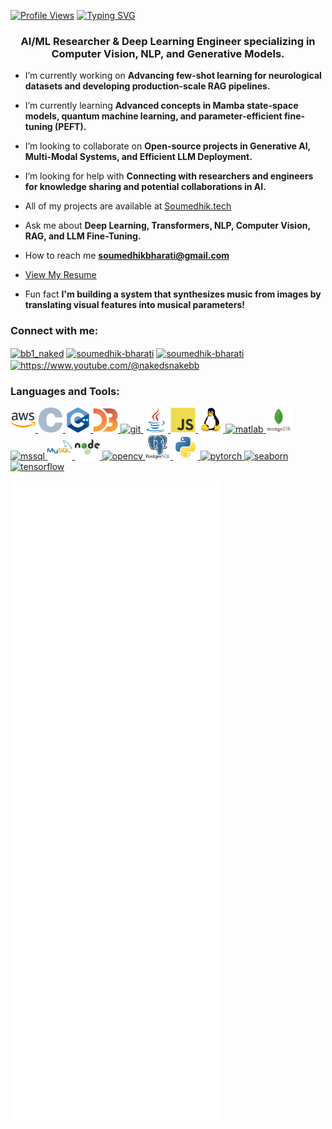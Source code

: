 [![Profile Views](https://komarev.com/ghpvc/?username=YourGitHubUsername&style=flat-square&label=Profile%20Views&color=blueviolet)](https://github.com/Soumedhik)
<meta name="google-site-verification" content="SjbnMOELB_fHmmJ_CeL3cqb8vdd0whpleXl2dXlKHV0" />
[![Typing SVG](https://readme-typing-svg.demolab.com?font=Fira+Code&weight=600&size=25&letterSpacing=1%E2%80%932px&duration=2000&pause=1000&center=true&width=500&height=80&lines=Hi+%F0%9F%91%8B%2C+I'm+Soumedhik+Bharati;I+make+pixels+and+patterns+talk)](https://git.io/typing-svg)
<h3 align="center">AI/ML Researcher & Deep Learning Engineer specializing in Computer Vision, NLP, and Generative Models.</h3>

- I’m currently working on **Advancing few-shot learning for neurological datasets and developing production-scale RAG pipelines.**

- I’m currently learning **Advanced concepts in Mamba state-space models, quantum machine learning, and parameter-efficient fine-tuning (PEFT).**

- I’m looking to collaborate on **Open-source projects in Generative AI, Multi-Modal Systems, and Efficient LLM Deployment.**

- I’m looking for help with **Connecting with researchers and engineers for knowledge sharing and potential collaborations in AI.**

- All of my projects are available at [Soumedhik.tech](https://soumedhik.tech)

- Ask me about **Deep Learning, Transformers, NLP, Computer Vision, RAG, and LLM Fine-Tuning.**

- How to reach me **soumedhikbharati@gmail.com**

- [View My Resume](https://drive.google.com/file/d/12u_mggcRxXuEk-4Iyl5AOC-xkx1ZodBR/view)

- Fun fact **I'm building a system that synthesizes music from images by translating visual features into musical parameters!**

<h3 align="left">Connect with me:</h3> 
<p align="left">
<a href="https://twitter.com/bb1_naked" target="blank"><img align="center" src="https://raw.githubusercontent.com/rahuldkjain/github-profile-readme-generator/master/src/images/icons/Social/twitter.svg" alt="bb1_naked" height="30" width="40" /></a>
<a href="https://linkedin.com/in/soumedhik-bharati" target="blank"><img align="center" src="https://raw.githubusercontent.com/rahuldkjain/github-profile-readme-generator/master/src/images/icons/Social/linked-in-alt.svg" alt="soumedhik-bharati" height="30" width="40" /></a>
<a href="https://kaggle.com/soumedhik-bharati" target="blank"><img align="center" src="https://raw.githubusercontent.com/rahuldkjain/github-profile-readme-generator/master/src/images/icons/Social/kaggle.svg" alt="soumedhik-bharati" height="30" width="40" /></a>
<a href="https://www.youtube.com/@nakedsnakebb" target="blank"><img align="center" src="https://raw.githubusercontent.com/rahuldkjain/github-profile-readme-generator/master/src/images/icons/Social/youtube.svg" alt="https://www.youtube.com/@nakedsnakebb" height="30" width="40" /></a>
</p>

<h3 align="left">Languages and Tools:</h3>
<p align="left"> <a href="https://aws.amazon.com" target="_blank" rel="noreferrer"> <img src="https://raw.githubusercontent.com/devicons/devicon/master/icons/amazonwebservices/amazonwebservices-original-wordmark.svg" alt="aws" width="40" height="40"/> </a> <a href="https://www.cprogramming.com/" target="_blank" rel="noreferrer"> <img src="https://raw.githubusercontent.com/devicons/devicon/master/icons/c/c-original.svg" alt="c" width="40" height="40"/> </a> <a href="https://www.w3schools.com/cpp/" target="_blank" rel="noreferrer"> <img src="https://raw.githubusercontent.com/devicons/devicon/master/icons/cplusplus/cplusplus-original.svg" alt="cplusplus" width="40" height="40"/> </a> <a href="https://d3js.org/" target="_blank" rel="noreferrer"> <img src="https://raw.githubusercontent.com/devicons/devicon/master/icons/d3js/d3js-original.svg" alt="d3js" width="40" height="40"/> </a> <a href="https://git-scm.com/" target="_blank" rel="noreferrer"> <img src="https://www.vectorlogo.zone/logos/git-scm/git-scm-icon.svg" alt="git" width="40" height="40"/> </a> <a href="https://www.java.com" target="_blank" rel="noreferrer"> <img src="https://raw.githubusercontent.com/devicons/devicon/master/icons/java/java-original.svg" alt="java" width="40" height="40"/> </a> <a href="https://developer.mozilla.org/en-US/docs/Web/JavaScript" target="_blank" rel="noreferrer"> <img src="https://raw.githubusercontent.com/devicons/devicon/master/icons/javascript/javascript-original.svg" alt="javascript" width="40" height="40"/> </a> <a href="https://www.linux.org/" target="_blank" rel="noreferrer"> <img src="https://raw.githubusercontent.com/devicons/devicon/master/icons/linux/linux-original.svg" alt="linux" width="40" height="40"/> </a> <a href="https://www.mathworks.com/" target="_blank" rel="noreferrer"> <img src="https://upload.wikimedia.org/wikipedia/commons/2/21/Matlab_Logo.png" alt="matlab" width="40" height="40"/> </a> <a href="https://www.mongodb.com/" target="_blank" rel="noreferrer"> <img src="https://raw.githubusercontent.com/devicons/devicon/master/icons/mongodb/mongodb-original-wordmark.svg" alt="mongodb" width="40" height="40"/> </a> <a href="https://www.microsoft.com/en-us/sql-server" target="_blank" rel="noreferrer"> <img src="https://www.svgrepo.com/show/303229/microsoft-sql-server-logo.svg" alt="mssql" width="40" height="40"/> </a> <a href="https://www.mysql.com/" target="_blank" rel="noreferrer"> <img src="https://raw.githubusercontent.com/devicons/devicon/master/icons/mysql/mysql-original-wordmark.svg" alt="mysql" width="40" height="40"/> </a> <a href="https://nodejs.org" target="_blank" rel="noreferrer"> <img src="https://raw.githubusercontent.com/devicons/devicon/master/icons/nodejs/nodejs-original-wordmark.svg" alt="nodejs" width="40" height="40"/> </a> <a href="https://opencv.org/" target="_blank" rel="noreferrer"> <img src="https://www.vectorlogo.zone/logos/opencv/opencv-icon.svg" alt="opencv" width="40" height="40"/> </a> <a href="https://www.postgresql.org" target="_blank" rel="noreferrer"> <img src="https://raw.githubusercontent.com/devicons/devicon/master/icons/postgresql/postgresql-original-wordmark.svg" alt="postgresql" width="40" height="40"/> </a> <a href="https://www.python.org" target="_blank" rel="noreferrer"> <img src="https://raw.githubusercontent.com/devicons/devicon/master/icons/python/python-original.svg" alt="python" width="40" height="40"/> </a> <a href="https://pytorch.org/" target="_blank" rel="noreferrer"> <img src="https://www.vectorlogo.zone/logos/pytorch/pytorch-icon.svg" alt="pytorch" width="40" height="40"/> </a> <a href="https://seaborn.pydata.org/" target="_blank" rel="noreferrer"> <img src="https://seaborn.pydata.org/_images/logo-mark-lightbg.svg" alt="seaborn" width="40" height="40"/> </a> <a href="https://www.tensorflow.org" target="_blank" rel="noreferrer"> <img src="https://www.vectorlogo.zone/logos/tensorflow/tensorflow-icon.svg" alt="tensorflow" width="40" height="40"/> </a> </p>



![Metrics](https://raw.githubusercontent.com/Soumedhik/Soumedhik/main/github-metrics.svg)
